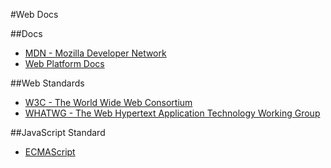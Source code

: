 #Web Docs

##Docs
- [MDN - Mozilla Developer Network](https://developer.mozilla.org/en-US/)
- [Web Platform Docs](http://docs.webplatform.org/wiki/Main_Page)

##Web Standards
- [W3C - The World Wide Web Consortium](https://www.w3.org/)
- [WHATWG - The Web Hypertext Application Technology Working Group](https://whatwg.org/)

##JavaScript Standard
- [ECMAScript](http://www.ecma-international.org/)
